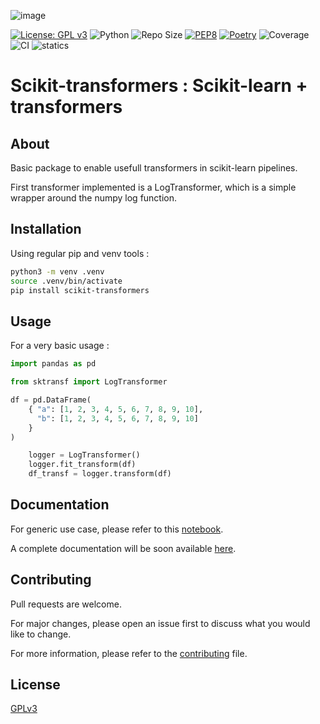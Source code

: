 ![image](./.assets/img.png)

[![License: GPL v3](https://img.shields.io/badge/License-GPLv3-blue.svg)](https://www.gnu.org/licenses/gpl-3.0)  ![Python](https://img.shields.io/badge/python-3.10.x-green.svg) ![Repo Size](https://img.shields.io/github/repo-size/Sulstice/global-chem)  [![PEP8](https://img.shields.io/badge/code%20style-pep8-orange.svg)](https://www.python.org/dev/peps/pep-0008/) [![Poetry](https://img.shields.io/endpoint?url=https://python-poetry.org/badge/v0.json)](https://python-poetry.org/) ![Coverage](./.assets/cov.svg) ![CI](https://github.com/AlexandreGazagnes/scikit-transformers/actions/workflows/ci.yaml/badge.svg) ![statics](https://github.com/AlexandreGazagnes/scikit-transformers/actions/workflows/statics.yaml/badge.svg)

# Scikit-transformers : Scikit-learn + transformers

## About

Basic package to enable usefull transformers in scikit-learn pipelines.

First transformer implemented is a LogTransformer, which is a simple wrapper around the numpy log function.

## Installation

Using regular pip and venv tools : 

```bash
python3 -m venv .venv
source .venv/bin/activate
pip install scikit-transformers

```

## Usage

For a very basic usage : 

```python
import pandas as pd

from sktransf import LogTransformer

df = pd.DataFrame(
    { "a": [1, 2, 3, 4, 5, 6, 7, 8, 9, 10], 
      "b": [1, 2, 3, 4, 5, 6, 7, 8, 9, 10]
    }
)

    logger = LogTransformer()
    logger.fit_transform(df)
    df_transf = logger.transform(df)
```

## Documentation

For generic use case, please refer to this [notebook](docs/simple_example.ipynb).

<!-- For more specific use case, please refer to this [notebook](docs/detailed_example.ipynb). -->

<!-- For more detailed information, please refer to the [documentation](https://alexandregazagnes.github.io/scikit-transformers/). -->

A complete documentation will be soon available [here](https://alexandregazagnes.github.io/scikit-transformers/).


## Contributing

Pull requests are welcome. 

For major changes, please open an issue first to discuss what you would like to change.

For more information, please refer to the [contributing](CONTRIBUTING.md) file.

## License

[GPLv3](LICENSE)